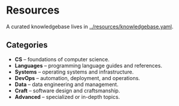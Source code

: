 # Resources

A curated knowledgebase lives in [../resources/knowledgebase.yaml](../resources/knowledgebase.yaml).

## Categories

- **CS** – foundations of computer science.
- **Languages** – programming language guides and references.
- **Systems** – operating systems and infrastructure.
- **DevOps** – automation, deployment, and operations.
- **Data** – data engineering and management.
- **Craft** – software design and craftsmanship.
- **Advanced** – specialized or in-depth topics.
